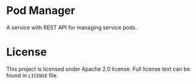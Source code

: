 # Pod Manager

A service with REST API for managing service pods.

# License

This project is licensed under Apache 2.0 license. Full license text can be
found in `LICENSE` file.
